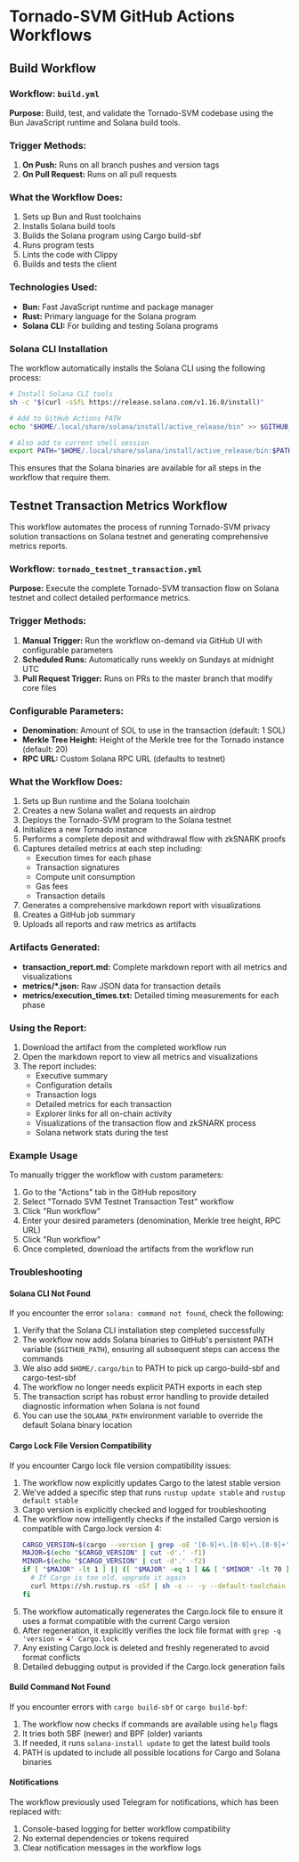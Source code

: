 # Tornado-SVM GitHub Actions Workflows

## Build Workflow

### Workflow: `build.yml`

**Purpose:** Build, test, and validate the Tornado-SVM codebase using the Bun JavaScript runtime and Solana build tools.

### Trigger Methods:

1. **On Push:** Runs on all branch pushes and version tags
2. **On Pull Request:** Runs on all pull requests

### What the Workflow Does:

1. Sets up Bun and Rust toolchains
2. Installs Solana build tools
3. Builds the Solana program using Cargo build-sbf
4. Runs program tests
5. Lints the code with Clippy
6. Builds and tests the client

### Technologies Used:

- **Bun:** Fast JavaScript runtime and package manager
- **Rust:** Primary language for the Solana program
- **Solana CLI:** For building and testing Solana programs

### Solana CLI Installation

The workflow automatically installs the Solana CLI using the following process:

```bash
# Install Solana CLI tools
sh -c "$(curl -sSfL https://release.solana.com/v1.16.0/install)"

# Add to GitHub Actions PATH
echo "$HOME/.local/share/solana/install/active_release/bin" >> $GITHUB_PATH

# Also add to current shell session
export PATH="$HOME/.local/share/solana/install/active_release/bin:$PATH"
```

This ensures that the Solana binaries are available for all steps in the workflow that require them.

## Testnet Transaction Metrics Workflow

This workflow automates the process of running Tornado-SVM privacy solution transactions on Solana testnet and generating comprehensive metrics reports.

### Workflow: `tornado_testnet_transaction.yml`

**Purpose:** Execute the complete Tornado-SVM transaction flow on Solana testnet and collect detailed performance metrics.

### Trigger Methods:

1. **Manual Trigger:** Run the workflow on-demand via GitHub UI with configurable parameters
2. **Scheduled Runs:** Automatically runs weekly on Sundays at midnight UTC
3. **Pull Request Trigger:** Runs on PRs to the master branch that modify core files

### Configurable Parameters:

- **Denomination:** Amount of SOL to use in the transaction (default: 1 SOL)
- **Merkle Tree Height:** Height of the Merkle tree for the Tornado instance (default: 20)
- **RPC URL:** Custom Solana RPC URL (defaults to testnet)

### What the Workflow Does:

1. Sets up Bun runtime and the Solana toolchain
2. Creates a new Solana wallet and requests an airdrop
3. Deploys the Tornado-SVM program to the Solana testnet
4. Initializes a new Tornado instance
5. Performs a complete deposit and withdrawal flow with zkSNARK proofs
6. Captures detailed metrics at each step including:
   - Execution times for each phase
   - Transaction signatures
   - Compute unit consumption
   - Gas fees
   - Transaction details
7. Generates a comprehensive markdown report with visualizations
8. Creates a GitHub job summary
9. Uploads all reports and raw metrics as artifacts

### Artifacts Generated:

- **transaction_report.md:** Complete markdown report with all metrics and visualizations
- **metrics/*.json:** Raw JSON data for transaction details
- **metrics/execution_times.txt:** Detailed timing measurements for each phase

### Using the Report:

1. Download the artifact from the completed workflow run
2. Open the markdown report to view all metrics and visualizations
3. The report includes:
   - Executive summary
   - Configuration details
   - Transaction logs
   - Detailed metrics for each transaction
   - Explorer links for all on-chain activity
   - Visualizations of the transaction flow and zkSNARK process
   - Solana network stats during the test

### Example Usage

To manually trigger the workflow with custom parameters:

1. Go to the "Actions" tab in the GitHub repository
2. Select "Tornado SVM Testnet Transaction Test" workflow
3. Click "Run workflow"
4. Enter your desired parameters (denomination, Merkle tree height, RPC URL)
5. Click "Run workflow"
6. Once completed, download the artifacts from the workflow run

### Troubleshooting

#### Solana CLI Not Found

If you encounter the error `solana: command not found`, check the following:

1. Verify that the Solana CLI installation step completed successfully
2. The workflow now adds Solana binaries to GitHub's persistent PATH variable (`$GITHUB_PATH`), ensuring all subsequent steps can access the commands
3. We also add `$HOME/.cargo/bin` to PATH to pick up cargo-build-sbf and cargo-test-sbf
4. The workflow no longer needs explicit PATH exports in each step
5. The transaction script has robust error handling to provide detailed diagnostic information when Solana is not found
6. You can use the `SOLANA_PATH` environment variable to override the default Solana binary location

#### Cargo Lock File Version Compatibility

If you encounter Cargo lock file version compatibility issues:

1. The workflow now explicitly updates Cargo to the latest stable version
2. We've added a specific step that runs `rustup update stable` and `rustup default stable`
3. Cargo version is explicitly checked and logged for troubleshooting
4. The workflow now intelligently checks if the installed Cargo version is compatible with Cargo.lock version 4:
   ```bash
   CARGO_VERSION=$(cargo --version | grep -oE '[0-9]+\.[0-9]+\.[0-9]+')
   MAJOR=$(echo "$CARGO_VERSION" | cut -d'.' -f1)
   MINOR=$(echo "$CARGO_VERSION" | cut -d'.' -f2)
   if [ "$MAJOR" -lt 1 ] || ([ "$MAJOR" -eq 1 ] && [ "$MINOR" -lt 70 ]); then
     # If Cargo is too old, upgrade it again
     curl https://sh.rustup.rs -sSf | sh -s -- -y --default-toolchain stable --profile minimal
   fi
   ```
5. The workflow automatically regenerates the Cargo.lock file to ensure it uses a format compatible with the current Cargo version
6. After regeneration, it explicitly verifies the lock file format with `grep -q 'version = 4' Cargo.lock`
7. Any existing Cargo.lock is deleted and freshly regenerated to avoid format conflicts
8. Detailed debugging output is provided if the Cargo.lock generation fails

#### Build Command Not Found

If you encounter errors with `cargo build-sbf` or `cargo build-bpf`:

1. The workflow now checks if commands are available using `help` flags
2. It tries both SBF (newer) and BPF (older) variants
3. If needed, it runs `solana-install update` to get the latest build tools
4. PATH is updated to include all possible locations for Cargo and Solana binaries

#### Notifications

The workflow previously used Telegram for notifications, which has been replaced with:

1. Console-based logging for better workflow compatibility
2. No external dependencies or tokens required
3. Clear notification messages in the workflow logs
